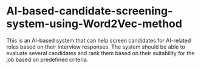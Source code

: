# AI-based-candidate-screening-system-using-Word2Vec-method
This is an AI-based system that can help screen candidates for AI-related roles based on their interview responses.
The system should be able to evaluate several candidates and rank them based on their suitability for the job based on predefined criteria.

